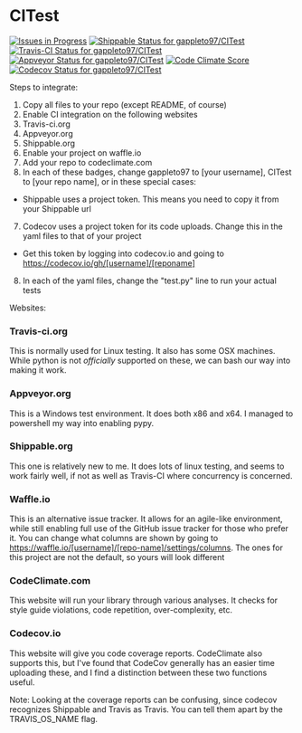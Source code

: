 # CITest

[ ![Issues in Progress](https://img.shields.io/waffle/label/gappleto97/CITest/in%20progress.svg?maxAge=2592000)](https://waffle.io/gappleto97/CITest) [ ![Shippable Status for gappleto97/CITest](https://img.shields.io/shippable/5699df471895ca44746ffb9f/master.svg?maxAge=3600&label=Linux)](https://app.shippable.com/projects/5699df471895ca44746ffb9f) [ ![Travis-CI Status for gappleto97/CITest](https://img.shields.io/travis/gappleto97/CITest/master.svg?maxAge=3600&label=OSX)](https://travis-ci.org/gappleto97/CITest) [ ![Appveyor Status for gappleto97/CITest](https://img.shields.io/appveyor/ci/gappleto97/CITest/master.svg?maxAge=3600&label=WIndows)](https://ci.appveyor.com/project/gappleto97/citest) [ ![Code Climate Score](https://img.shields.io/codeclimate/github/gappleto97/CITest.svg?maxAge=3600)](https://codeclimate.com/github/gappleto97/CITest) [ ![Codecov Status for gappleto97/CITest](https://img.shields.io/codecov/c/github/gappleto97/CITest/master.svg?maxAge=3600)](https://codecov.io/gh/gappleto97/CITest)

Steps to integrate:

1. Copy all files to your repo (except README, of course)
2. Enable CI integration on the following websites
  1. Travis-ci.org
  2. Appveyor.org
  3. Shippable.org
4. Enable your project on waffle.io
5. Add your repo to codeclimate.com
6. In each of these badges, change gappleto97 to [your username], CITest to [your repo name], or in these special cases:
  * Shippable uses a project token. This means you need to copy it from your Shippable url
7. Codecov uses a project token for its code uploads. Change this in the yaml files to that of your project
  * Get this token by logging into codecov.io and going to https://codecov.io/gh/[username]/[reponame]
8. In each of the yaml files, change the "test.py" line to run your actual tests

Websites:

### Travis-ci.org

This is normally used for Linux testing. It also has some OSX machines. While python is not *officially* supported on these, we can bash our way into making it work.

### Appveyor.org

This is a Windows test environment. It does both x86 and x64. I managed to powershell my way into enabling pypy.

### Shippable.org

This one is relatively new to me. It does lots of linux testing, and seems to work fairly well, if not as well as Travis-CI where concurrency is concerned.

### Waffle.io

This is an alternative issue tracker. It allows for an agile-like environment, while still enabling full use of the GitHub issue tracker for those who prefer it. You can change what columns are shown by going to https://waffle.io/[username]/[repo-name]/settings/columns. The ones for this project are not the default, so yours will look different

### CodeClimate.com

This website will run your library through various analyses. It checks for style guide violations, code repetition, over-complexity, etc.

### Codecov.io

This website will give you code coverage reports. CodeClimate also supports this, but I've found that CodeCov generally has an easier time uploading these, and I find a distinction between these two functions useful.

Note: Looking at the coverage reports can be confusing, since codecov recognizes Shippable and Travis as Travis. You can tell them apart by the TRAVIS_OS_NAME flag.
